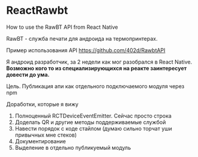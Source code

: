 # ReactRawbt
How to use the RawBT API from React Native

RawBT - служба печати для андроида на термопринтерах. 

Пример использования API https://github.com/402d/RawbtAPI

Я андроид разработчик, за 2 недели как мог разобрался в React Native. 
**Возможно кого то из специализирующихся на реакте заинтересует довести до ума.** 

Цель. 
Публикация апи как отдельного подключаемого модуля через npm

Доработки, которые я вижу
1. Полноценный RCTDeviceEventEmitter. Сейчас просто строка
2. Доделать QR и другие методы поддерживаемые службой
3. Навести порядок с коде стайлом (думаю сильно торчат уши привычных мне стеков)
4. Документирование
5. Выделение в отдельно публикуемый модуль


